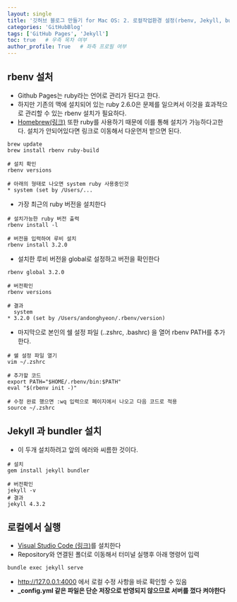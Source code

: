 ```yaml
---
layout: single
title: '깃허브 블로그 만들기 for Mac OS: 2. 로컬작업환경 설정(rbenv, Jekyll, bundler)'
categories: 'GitHubBlog'
tags: ['GitHub Pages', 'Jekyll']
toc: true   # 우측 목차 여부
author_profile: True   # 좌측 프로필 여부
---
```


## rbenv 설처 
- Github Pages는 ruby라는 언어로 관리가 된다고 한다.
- 하지만 기존의 맥에 설치되어 있는 ruby 2.6.0은 문제를 일으켜서 이것을 효과적으로 관리할 수 있는 rbenv 설치가 필요하다.
- [Homebrew(링크)](https://brew.sh/index_ko) 또한 ruby를 사용하기 때문에 이를 통해 설치가 가능하다고한다. 설치가 안되어있다면 링크로 이동해서 다운먼저 받으면 된다.

```
brew update
brew install rbenv ruby-build

# 설치 확인
rbenv versions

# 아래의 형태로 나오면 system ruby 사용중인것
* system (set by /Users/...
```

- 가장 최근의 ruby 버전을 설치한다

```
# 설치가능한 ruby 버전 출력
rbenv install -l

# 버전을 입력하여 루비 설치
rbenv install 3.2.0
```

- 설치한 루비 버전을 global로 설정하고 버전을 확인한다

```
rbenv global 3.2.0

# 버전확인
rbenv versions

# 결과
  system
* 3.2.0 (set by /Users/andonghyeon/.rbenv/version)
```

- 마지막으로 본인의 쉘 설정 파일 (..zshrc, .bashrc) 을 열어 rbenv PATH를 추가한다.

```
# 쉘 설정 파일 열기
vim ~/.zshrc

# 추가할 코드
export PATH="$HOME/.rbenv/bin:$PATH"
eval "$(rbenv init -)"

# 수정 완료 했으면 :wq 입력으로 페이지에서 나오고 다음 코드로 적용
source ~/.zshrc
```

## Jekyll 과 bundler 설치
- 이 두개 설치하려고 앞의 에러와 씨름한 것이다.

```
# 설치
gem install jekyll bundler

# 버전확인
jekyll -v
# 결과
jekyll 4.3.2
```

## 로컬에서 실행
- [Visual Studio Code (링크)](https://code.visualstudio.com)를 설치한다 
- Repository와 연결된 폴더로 이동해서 터미널 실행후 아래 명령어 입력
```
bundle exec jekyll serve
```
- http://127.0.0.1:4000 에서 로컬 수정 사항을 바로 확인할 수 있음
- **_config.yml 같은 파일은 단순 저장으로 반영되지 않으므로 서버를 껐다 켜야한다**

